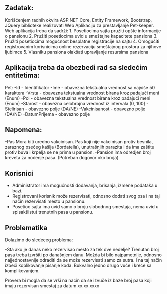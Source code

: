 ## Zadatak:

Korišćenjem radnih okvira ASP.NET Core, Entity Framework, Bootstrap, JQuery biblioteke realizovati Web Aplikaciju za prestavljanje Pet-keeper.
Web aplikacija treba da sadrži:
	1. Posetiocima sajta pružiti opšte informacije o pansionu
	2. Pružiti posetiocima uvid u smeštajne kapacitete pansiona
	3. Pružiti posetiocima mogućnost besplatne registracije na sajtu
	4. Omogućiti registrovanim korisnicima online rezervaciju smeštajnog prostora za njihove ljubimce
	5. Vlasniku pansiona olakšati upravljanje resursima pansiona

## Aplikacija treba da obezbedi rad sa sledećim entitetima:

Pet:
-Id - Identifikator
-Ime - obavezna tekstualna vrednost sa najviše 50 karaktera
-Vrsta - obavezna tekstualna vrednost birana kroz padajući meni (Enum)
-Pol - obavezna tekstualna vrednost birana kroz padajući meni (Enum)
-Starost - obavezna celobrojna vrednost iz intervala (0, 100]
-Stelirisan - obavezno polje (DA/NE)
-Vakcinisanost - obavezno polje (DA/NE)
-DatumPrijema - obavezno polje

## Napomena:

-Pas Mora biti uredno vakcinisan. Pas koji nije vakcinisan protiv besnila, zaraznog psećeg kašlja (Bordatella), unutrašnjih parazita i da ima zaštitu protiv buva i krpelja se ne prima u pansion. 
-Pansion ima odredjen broj kreveta za noćenje pasa. 
 (Potreban dogovor oko broja)

## Korisnici

- Administrator ima mogućnosti dodavanja, brisanja, izmene podataka u bazi.
- Registrovani korisnik može rezervisati, odnosno dodati svog psa i na taj način rezervisati mesto u pansionu.
- Posetioc sajta ima uvid samo o broju slobodnog smestaja, nema uvid u spisak(listu) trenutnih pasa u pansionu.

## Problematika
Dolazimo do sledeceg problema:

-Sta ako je danas neko rezervisao mesto za tek dve nedelje?
Trenutan broj pasa treba izvršiti po današnjem danu.
Možda bi bilo najpametnije, odnosno najjednostavnije odraditi da se može rezervisati samo za sutra.
I na taj način izbeći koplikovanje pisanje koda. Bukvalno jedno drugo vuče i kreće sa komplikovanjem.

Provera bi mogla da se vrši na nacin da se izvuče iz baze broj pasa koji imaju rezervisan smestaj za datum xx.xx.xxxx

